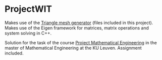 # ProjectWIT

Makes use of the [Triangle mesh generator](http://www.cs.cmu.edu/~quake/triangle.html) (files included in this project).
Makes use of the Eigen framework for matrices, matrix operations and system solving in C++.

Solution for the task of the course
[Project Mathematical Engineering](https://onderwijsaanbod.kuleuven.be/syllabi/e/H0T46AE.htm)
in the master of Mathematical Engineering at the KU Leuven. Assignment included. 

